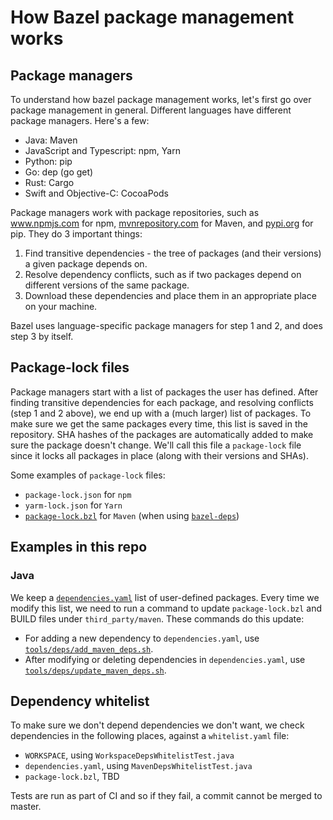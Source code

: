 # How Bazel package management works

## Package managers

To understand how bazel package management works, let's first go over package management in general.
Different languages have different package managers. Here's a few:
* Java: Maven
* JavaScript and Typescript: npm, Yarn
* Python: pip
* Go: dep (go get)
* Rust: Cargo
* Swift and Objective-C: CocoaPods

Package managers work with package repositories, such as www.npmjs.com for npm, [mvnrepository.com](https://mvnrepository.com) for Maven, and [pypi.org](https://pypi.org) for pip. They do 3 important things:
1. Find transitive dependencies - the tree of packages (and their versions) a given package depends on.
2. Resolve dependency conflicts, such as if two packages depend on different versions of the same package.
3. Download these dependencies and place them in an appropriate place on your machine.

Bazel uses language-specific package managers for step 1 and 2, and does step 3 by itself.


## Package-lock files

Package managers start with a list of packages the user has defined. After finding transitive dependencies for each package, and resolving conflicts (step 1 and 2 above), we end up with a (much larger) list of packages. To make sure we get the same packages every time, this list is saved in the repository. SHA hashes of the packages are automatically added to make sure the package doesn't change. We'll call this file a `package-lock` file since it locks all packages in place (along with their versions and SHAs).

Some examples of `package-lock` files:
* `package-lock.json` for `npm`
* `yarm-lock.json` for `Yarn`
* [`package-lock.bzl`](https://github.com/google/startup-os/blob/master/third_party/maven/package-lock.bzl) for `Maven` (when using [`bazel-deps`](https://github.com/google/startup-os/blob/161921a280429f7b5a03e6f432159ff167903dcc/WORKSPACE#L7-L11))


## Examples in this repo

### Java
We keep a [`dependencies.yaml`](https://github.com/google/startup-os/blob/master/dependencies.yaml) list of user-defined packages. Every time we modify this list, we need to run a command to update `package-lock.bzl` and BUILD files under `third_party/maven`. These commands do this update:
* For adding a new dependency to `dependencies.yaml`, use [`tools/deps/add_maven_deps.sh`](https://github.com/google/startup-os/tree/master/tools/deps/add_maven_dep.sh).
* After modifying or deleting dependencies in `dependencies.yaml`, use [`tools/deps/update_maven_deps.sh`](https://github.com/google/startup-os/tree/master/tools/deps/update_maven_dep.sh).

## Dependency whitelist

To make sure we don't depend dependencies we don't want, we check dependencies in the following places, against a `whitelist.yaml` file:
* `WORKSPACE`, using `WorkspaceDepsWhitelistTest.java`
* `dependencies.yaml`, using `MavenDepsWhitelistTest.java`
* `package-lock.bzl`, TBD

Tests are run as part of CI and so if they fail, a commit cannot be merged to master.

